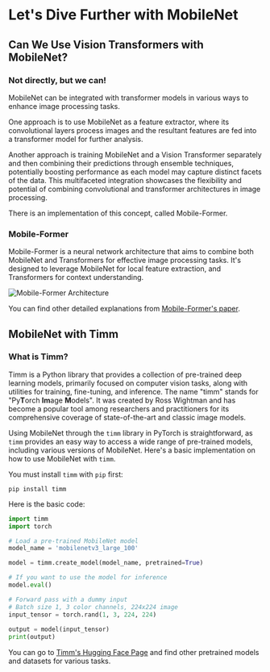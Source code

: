 ﻿# Let's Dive Further with MobileNet
## Can We Use Vision Transformers with MobileNet?
### Not directly, but we can!
MobileNet can be integrated with transformer models in various ways to enhance image processing tasks. 

One approach is to use MobileNet as a feature extractor, where its convolutional layers process images and the resultant features are fed into a transformer model for further analysis.

Another approach is training MobileNet and a Vision Transformer separately and then combining their predictions through ensemble techniques, potentially boosting performance as each model may capture distinct facets of the data. This multifaceted integration showcases the flexibility and potential of combining convolutional and transformer architectures in image processing.

There is an implementation of this concept, called Mobile-Former.

### Mobile-Former
Mobile-Former is a neural network architecture that aims to combine both MobileNet and Transformers for effective image processing tasks. It's designed to leverage MobileNet for local feature extraction, and Transformers for context understanding.

![Mobile-Former Architecture](https://www.researchgate.net/publication/370058769/figure/fig1/AS:11431281148324026@1681702186116/The-overall-architecture-of-Dynamic-Mobile-FormerDMF-and-details-of-DMF-block.png)

You can find other detailed explanations from [Mobile-Former's paper](https://arxiv.org/abs/2108.05895).

## MobileNet with Timm
### What is Timm?
Timm is a Python library that provides a collection of pre-trained deep learning models, primarily focused on computer vision tasks, along with utilities for training, fine-tuning, and inference. The name "timm" stands for "Py**T**orch **Im**age **M**odels". It was created by Ross Wightman and has become a popular tool among researchers and practitioners for its comprehensive coverage of state-of-the-art and classic image models.

Using MobileNet through the `timm` library in PyTorch is straightforward, as `timm` provides an easy way to access a wide range of pre-trained models, including various versions of MobileNet.
Here's a basic implementation on how to use MobileNet with `timm`.

You must install `timm` with `pip` first:
```
pip install timm
```
Here is the basic code:
```python
import timm 
import torch 

# Load a pre-trained MobileNet model 
model_name = 'mobilenetv3_large_100'  

model = timm.create_model(model_name, pretrained=True) 

# If you want to use the model for inference 
model.eval() 

# Forward pass with a dummy input 
# Batch size 1, 3 color channels, 224x224 image
input_tensor = torch.rand(1, 3, 224, 224)
 
output = model(input_tensor) 
print(output)
```
You can go to [Timm's Hugging Face Page](https://huggingface.co/timm) and find other pretrained models and datasets for various tasks.
